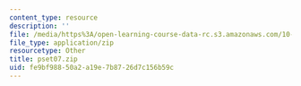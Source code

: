 ```yaml
---
content_type: resource
description: ''
file: /media/https%3A/open-learning-course-data-rc.s3.amazonaws.com/10-37-chemical-and-biological-reaction-engineering-spring-2007/fe9bf98850a2a19e7b8726d7c156b59c_pset07.zip
file_type: application/zip
resourcetype: Other
title: pset07.zip
uid: fe9bf988-50a2-a19e-7b87-26d7c156b59c
---
```

